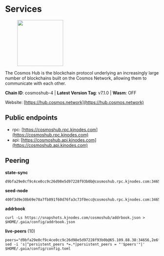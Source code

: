 # Services

<figure><img src="https://raw.githubusercontent.com/kj89/testnet_manuals/main/pingpub/logos/cosmoshub.png" width="150" alt=""><figcaption></figcaption></figure>

The Cosmos Hub is the blockchain protocol underlying an  increasingly large number of blockchains built on the  Cosmos Network, allowing them to communicate with each other.

**Chain ID**: cosmoshub-4 | **Latest Version Tag**: v7.1.0 | **Wasm**: OFF

Website: [https://hub.cosmos.network](https://hub.cosmos.network)


## Public endpoints

* rpc: [https://cosmoshub.rpc.kjnodes.com](https://cosmoshub.rpc.kjnodes.com)
* api: [https://cosmoshub.api.kjnodes.com](https://cosmoshub.api.kjnodes.com)

## Peering

**state-sync**

```
d9bfa29e0cf9c4ce0cc9c26d98e5d97228f93b0b@cosmoshub.rpc.kjnodes.com:34656
```

**seed-node**

```
400f3d9e30b69e78a7fb891f60d76fa3c73f0ecc@cosmoshub.rpc.kjnodes.com:34659
```

**addrbook**
```
curl -Ls https://snapshots.kjnodes.com/cosmoshub/addrbook.json > $HOME/.gaia/config/addrbook.json
```

**live-peers** (10)
```
peers="d9bfa29e0cf9c4ce0cc9c26d98e5d97228f93b0b@65.109.88.38:34656,2e6f37cfbc4549c23f4ec48e9de68203858b62fc@51.38.52.99:26656,f8ae898b130457bbbf05fd3d2e9ca4559bd528fd@37.120.245.157:26656,34f0e424f747f62e04e8c34fde60013fb4dbc04b@65.108.0.165:14956,e015ce661ca8670e01f38a7a05c19311658a25e8@35.186.181.152:26656,58b31074c33d34e96c35e071dc97fc1a82410df3@161.97.142.147:26656,eebc7a0257c91306b38fb42924b9292d6dd2951c@51.79.176.202:26656,915a5d104236764e33d5f7fd8d6c946e66766723@34.74.124.82:26656,52a6b8f416ba3ed2aafa72e35df28ee4c3ee547b@5.9.108.156:36656,8dc4fd0007c74bdf4b7ee1e5a3ab68161cc8f845@142.132.208.213:26656"
sed -i 's|^persistent_peers *=.*|persistent_peers = "'$peers'"|' $HOME/.gaia/config/config.toml
```
